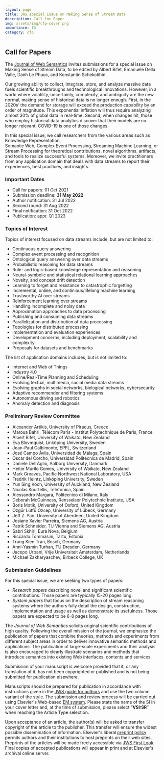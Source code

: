 ```yaml
---
layout: page
title: JWS special Issue on Making Sense of Stream Data
description: Call for Paper
img: assets/img/cfp-cover.png
importance: 10
category: cfp
---
```



## Call for Papers

The [Journal of Web Semantics](https://www.journals.elsevier.com/journal-of-web-semantics/) invites submissions for a special issue on Making Sense of Stream Data, to be edited by Albert Bifet, Emanuele Della Valle, Danh Le Phuoc, and Konstantin Schekotihin.

Our growing ability to collect, integrate, store, and analyze massive data fuels scientific breakthroughs and technological innovations. However, in a world where volatility, uncertainty, complexity, and ambiguity are the new normal, making sense of historical data is no longer enough. First, in the 2020s’ the demand for storage will exceed the production capability by an order of magnitude. This exponential inflation will thus require analyzing almost 30% of global data in real-time. Second, when changes hit, those who employ historical data analytics discover that their models are no longer relevant. COVID-19 is one of those changes. 

In this special issue, we call researchers from the various areas such as
Knowledge Representation,  
Semantic Web,
Complex Event Processing,
Streaming Machine Learning,  or 
Stream Processing
for theoretical contributions, novel algorithms, artifacts, and tools to realize successful systems. Moreover, we invite practitioners from any application domain that deals with data streams to report their experiences, best practices, and insights.

### Important Dates

- Call for papers:      01 Oct 2021
- Submission deadline: **31 May 2022**
- Author notification:  31 Jul 2022
- Second round:         31 Aug 2022
- Final notification:   31 Oct 2022
- Publication:          appr. Q1 2023

### Topics of Interest

Topics of interest focused on data streams include, but are not limited to:

- Continuous query answering
- Complex event processing and recognition
- Ontological query answering over data streams
- Probabilistic reasoning for data streams
- Rule- and logic-based knowledge representation and reasoning
- Neural-symbolic and statistical relational learning approaches
- Novelty, and concept drift detection
- Learning to forget and resistance to catastrophic forgetting
- Incremental, online, and continious/lifelong machine learning
- Trustworthy AI over streams
- Reinforcement learning over streams
- Handling incomplete and noisy data
- Approximation approaches to data processing
- Publishing and consuming data streams
- Parallelization and distribution of data processing
- Topologies for distributed processing
- Implementation and evaluation experiences
- Development concerns, including deployment, scalability and complexity
- Proposals for datasets and benchmarks

The list of application domains includes, but is not limited to:

- Internet and Web of Things
- Industry 4.0
- Online/Real-Time Planning and Scheduling
- Evolving textual, multimedia, social media data streams
- Evolving graphs in social networks, biological networks, cybersecurity
- Adaptive recommender and filtering systems
- Autonomous driving and robotics
- Anomaly detection and diagnosis

### Preliminary Review Committee

- Alexander Artikis, University of Piraeus, Greece
- Maroua  Bahri, Télécom Paris - Institut Polytechnique de Paris, France
- Albert Bifet, University of Waikato, New Zealand
- Eva Blovmquist, Linköping University, Sweden
- Jean-Paul Calbimonte, EPFL, Switzerland
- José Campo Ávila, Universidad de Málaga, Spain
- Oscar del Corcho, Universidad Politécnica de Madrid, Spain
- Daniele Dell’Aglio, Aalborg University, Danmark
- Heitor Murilo Gomes, University of Waikato, New Zealand
- Mark Greaves, Pacific Northwest National Laboratory, USA
- Fredrik Heintz, Linköping University, Sweden
- Yun Sing Koch, University of Auckland, New Zealand
- Nicolas Kourtellis, Telefonica, Spain
- Alessandro Margara, Politecnico di Milano, Italy
- Deborah McGuinness, Rensselaer Polytechnic Institute, USA
- Boris Motik, University of Oxford, United Kingdom
- Özgür Lütfü Özcep, University of Lübeck, Germany
- Jeff Z. Pan, University of Aberdeen, United Kingdom
- Josiane Xavier Parreira, Siemens AG, Austria
- Patrik Schneider, TU Vienna and Siemens AG, Austria
- Sabri Skhiri, Eura Nova, Belgium
- Riccardo Tommasini, Tartu, Estonia
- Trung Kien Tran, Bosch, Germany
- Anni-Yasmin Turhan, TU Dresden, Germany
- Jacopo Urbani, Vrije Universiteit Amsterdam, Netherlands
- Michael Zakharyaschev, Birbeck College, UK

### Submission Guidelines

For this special issue, we are seeking two types of papers:

- _Research papers_ describing novel and significant scientific contributions. Those papers are typically 15-20 pages long.
- _System papers_ that focus on the description of stream reasoning systems where the authors fully detail the design, construction, implementation and usage as well as demonstrate its usefulness. Those papers are expected to be 6-8 pages long. 

The _Journal of Web Semantics_ solicits original scientific contributions of high quality. Following the overall mission of the journal, we emphasize the publication of papers that combine theories, methods and experiments from different subject areas in order to deliver innovative semantic methods and applications. The publication of large-scale experiments and their analysis is also encouraged to clearly illustrate scenarios and methods that introduce semantics into existing Web interfaces, contents and services.

Submission of your manuscript is welcome provided that it, or any translation of it, has not been copyrighted or published and is not being submitted for publication elsewhere.

Manuscripts should be prepared for publication in accordance with instructions given in the [JWS guide for authors](http://www.elsevier.com/journals/journal-of-web-semantics/1570-8268/guide-for-authors) and use the two column variant of the style. The submission and review process will be carried out using Elsevier's Web-based [EM system](https://www.editorialmanager.com/JOWS/default.aspx). Please state the name of the SI in your cover letter and, at the time of submission, please select “**VSI:SR**” when reaching the Article Type selection.

Upon acceptance of an article, the author(s) will be asked to transfer copyright of the article to the publisher. This transfer will ensure the widest possible dissemination of information. Elsevier's liberal [preprint policy](https://www.elsevier.com/authors/journal-authors/submit-your-paper/sharing-and-promoting-your-article) permits authors and their institutions to host preprints on their web sites. Preprints of the articles will be made freely accessible via [JWS First Look](https://papers.ssrn.com/sol3/JELJOUR_Results.cfm?form_name=journalbrowse&journal_id=3169691). Final copies of accepted publications will appear in print and at Elsevier's archival online server.

